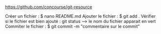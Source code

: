 https://github.com/concourse/git-resource

Créer un fichier : $ nano README.md
Ajouter le fichier : $ git add .
Vérifier si le fichier est bien ajouté : git status --> le nom du fichier apparait en vert
Commiter le fichier : $ git commit -m "commentaire sur le commit"
